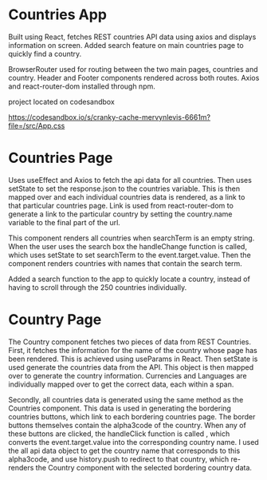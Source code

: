 # Countries App

Built using React, fetches REST countries API data using axios and displays information on screen. Added search feature on main countries page to quickly find a country.

BrowserRouter used for routing between the two main pages, countries and country. 
Header and Footer components rendered across both routes.
Axios and react-router-dom installed through npm.

project located on codesandbox

https://codesandbox.io/s/cranky-cache-mervynlevis-6661m?file=/src/App.css


# Countries Page

Uses useEffect and Axios to fetch the api data for all countries. Then uses setState to set the response.json to the countries variable. This is then mapped over and each individual countries data is rendered, as a link to that particular countries page. Link is used from react-router-dom to generate a link to the particular country by setting the country.name variable to the final part of the url.

This component renders all countries when searchTerm is an empty string. When the user uses the search box the handleChange function is called, which uses setState to set searchTerm to the event.target.value. Then the component renders countries with names that contain the search term.

Added a search function to the app to quickly locate a country, instead of having to scroll through the 250 countries individually. 

# Country Page

The Country component fetches two pieces of data from REST Countries.
First, it fetches the information for the name of the country whose page has been rendered. This is achieved using useParams in React. Then setState is used generate the countries data from the API. This object is then mapped over to generate the country information. 
Currencies and Languages are individually mapped over to get the correct data, each within a span.

Secondly, all countries data is generated using the same method as the Countries component.
This data is used in generating the bordering countries buttons, which link to each bordering countries page. The border buttons themselves contain the alpha3code of the country. When any of these buttons are clicked, the handleClick function is called , which converts the event.target.value into the corresponding country name. I used the all api data object to get the country name that corresponds to this alpha3code, and use history.push to redirect to that country, which re-renders the Country component with the selected bordering country data.
